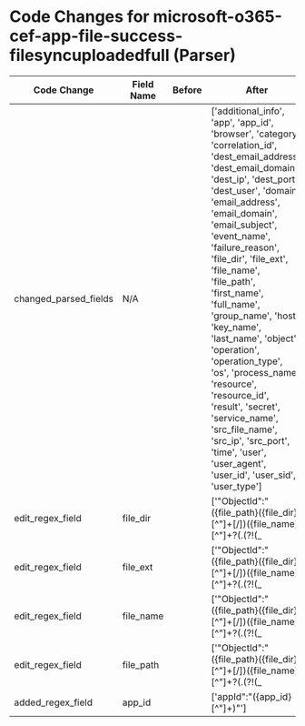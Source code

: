 # Code Changes for microsoft-o365-cef-app-file-success-filesyncuploadedfull (Parser)

| Code Change | Field Name | Before | After |
|-------------|------------|--------|-------|
| changed_parsed_fields | N/A |  | ['additional_info', 'app', 'app_id', 'browser', 'category', 'correlation_id', 'dest_email_address', 'dest_email_domain', 'dest_ip', 'dest_port', 'dest_user', 'domain', 'email_address', 'email_domain', 'email_subject', 'event_name', 'failure_reason', 'file_dir', 'file_ext', 'file_name', 'file_path', 'first_name', 'full_name', 'group_name', 'host', 'key_name', 'last_name', 'object', 'operation', 'operation_type', 'os', 'process_name', 'resource', 'resource_id', 'result', 'secret', 'service_name', 'src_file_name', 'src_ip', 'src_port', 'time', 'user', 'user_agent', 'user_id', 'user_sid', 'user_type'] |
| edit_regex_field | file_dir |  | ['"ObjectId":"({file_path}({file_dir}[^"]+[\/])({file_name}[^"]+?(\.(?!(_|-|\{))({file_ext}[^\\\.\s)"]+))?))"', 'filePath=\{"ObjectUrl":"({file_path}({file_dir}[^"]+\/)?({file_name}[^"]+(\.({file_ext}[^"\\\/\.]+))?)?)"'] |
| edit_regex_field | file_ext |  | ['"ObjectId":"({file_path}({file_dir}[^"]+[\/])({file_name}[^"]+?(\.(?!(_|-|\{))({file_ext}[^\\\.\s)"]+))?))"', 'filePath=\{"ObjectUrl":"({file_path}({file_dir}[^"]+\/)?({file_name}[^"]+(\.({file_ext}[^"\\\/\.]+))?)?)"'] |
| edit_regex_field | file_name |  | ['"ObjectId":"({file_path}({file_dir}[^"]+[\/])({file_name}[^"]+?(\.(?!(_|-|\{))({file_ext}[^\\\.\s)"]+))?))"', '((fileType=(n\/a|N\/A|mail|calendar-event|note|message)[^\n]*?\sfname=\s*(N\/A|({email_subject}[^=]+?)))|(fileType=group[^\n]*?\sfname=\s*(N\/A|({group_name}[^=]+?)))|(fileType=(file|folder|attachment|report)[^\n]*?\sfname=\s*(N\/A|({file_name}[^=]+?)))|(fileType=process[^\n]*?\sfname=\s*(N\/A|({process_name}[^=]+?)))|(fileType=app(lication)?[^\n]*?\sfname=\s*(N\/A|({app}[^=]+?)))|(fileType=secret[^\n]*?\sfname=\s*(N\/A|({secret}[^=]+?)))|(fileType=key[^\n]*?\sfname=\s*(N\/A|({key_name}[^=]+?))))\s+(\w+=|$)', 'DatasetName"*:\s*"*({file_name}[^"]+)', 'filePath=\{"ObjectUrl":"({file_path}({file_dir}[^"]+\/)?({file_name}[^"]+(\.({file_ext}[^"\\\/\.]+))?)?)"'] |
| edit_regex_field | file_path |  | ['"ObjectId":"({file_path}({file_dir}[^"]+[\/])({file_name}[^"]+?(\.(?!(_|-|\{))({file_ext}[^\\\.\s)"]+))?))"', 'filePath=\{"ObjectUrl":"({file_path}({file_dir}[^"]+\/)?({file_name}[^"]+(\.({file_ext}[^"\\\/\.]+))?)?)"'] |
| added_regex_field | app_id |  | ['appId":"({app_id}[^"]+)"'] |